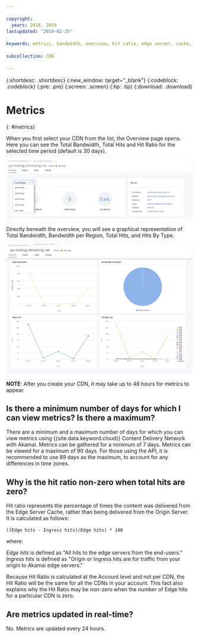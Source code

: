 ```yaml
---

copyright:
  years: 2018, 2019
lastupdated: "2019-02-25"

keywords: metrics, bandwidth, overview, hit ratio, edge server, cache, ingress, hits

subcollection: CDN

---
```


{:shortdesc: .shortdesc}
{:new_window: target="_blank"}
{:codeblock: .codeblock}
{:pre: .pre}
{:screen: .screen}
{:tip: .tip}
{:download: .download}

# Metrics
{: #metrics}

When you first select your CDN from the list, the Overview page opens. Here you can see the Total Bandwidth, Total Hits and Hit Ratio for the selected time period (default is 30 days).

  ![Metrics Overview](images/metrics-overview.png)

Directly beneath the overview, you will see a graphical representation of Total Bandwidth, Bandwidth per Region, Total Hits, and Hits By Type.

  ![Metrics graphs](images/metrics-graphs.png)

**NOTE**: After you create your CDN, it may take up to 48 hours for metrics to appear.

## Is there a minimum number of days for which I can view metrics? Is there a maximum?

There are a minimum and a maximum number of days for which you can view metrics using {{site.data.keyword.cloud}} Content Delivery Network with Akamai. Metrics can be gathered for a minimum of 7 days. Metrics can be viewed for a maximum of 90 days. For those using the API, it is recommended to use 89 days as the maximum, to account for any differences in time zones.

## Why is the hit ratio non-zero when total hits are zero?
Hit ratio represents the percentage of times the content was delivered from the Edge Server Cache, rather than being delivered from the Origin Server. It is calculated as follows:

`((Edge hits - Ingress hits)/Edge hits) * 100`

where:

_Edge hits_ is defined as "All hits to the edge servers from the end-users."  
_Ingress hits_ is defined as "Origin or Ingress hits are for traffic from your origin to Akamai edge servers."

Because Hit Ratio is calculated at the Account level and not per CDN, the Hit Ratio will be the same for all the CDNs in your account. This fact also explains why the Hit Ratio may be non-zero when the number of Edge hits for a particular CDN is zero.

## Are metrics updated in real-time?

No. Metrics are updated every 24 hours.
